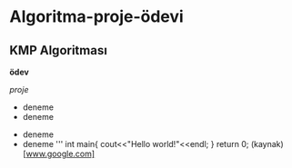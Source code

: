 # Algoritma-proje-ödevi
## KMP Algoritması
**ödev**

*proje*
* deneme
* deneme
- deneme
- deneme
  ''' int main{
  cout<<"Hello world!"<<endl;
  }
  return 0;
  (kaynak)[www.google.com]
  
